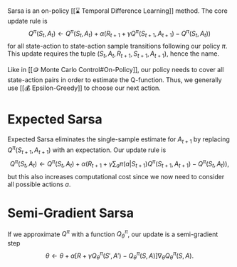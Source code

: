 Sarsa is an on-policy [[⌛️ Temporal Difference Learning]] method. The core update rule is $$Q^\pi(S_t, A_t) \leftarrow Q^\pi(S_t, A_t) + \alpha(R_{t+1} + \gamma Q^\pi(S_{t+1}, A_{t+1}) - Q^\pi(S_t, A_t))$$ for all state-action to state-action sample transitions following our policy $\pi$. This update requires the tuple $(S_t, A_t, R_{t+1}, S_{t+1}, A_{t+1}),$ hence the name.

Like in [[🪙 Monte Carlo Control#On-Policy]], our policy needs to cover all state-action pairs in order to estimate the Q-function. Thus, we generally use [[💰 Epsilon-Greedy]] to choose our next action.

# Expected Sarsa
Expected Sarsa eliminates the single-sample estimate for $A_{t+1}$ by replacing $Q^\pi(S_{t+1}, A_{t+1})$ with an expectation. Our update rule is $$Q^\pi(S_t, A_t) \leftarrow Q^\pi(S_t, A_t) + \alpha\left(R_{t+1} + \gamma \sum_a \pi(a \vert S_{t+1}) Q^\pi(S_{t+1}, A_{t+1}) - Q^\pi(S_t, A_t)\right),$$ but this also increases computational cost since we now need to consider all possible actions $a$.

# Semi-Gradient Sarsa
If we approximate $Q^\pi$ with a function $Q^\pi_\theta$, our update is a semi-gradient step $$\theta \leftarrow \theta + \alpha[R + \gamma Q^\pi_\theta(S', A') -Q^\pi_\theta(S, A)] \nabla_\theta Q_\theta^\pi(S, A).$$